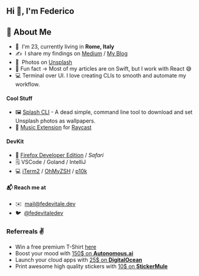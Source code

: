 ## Hi 👋, I'm Federico

## 👾 About Me
- 👋 &nbsp;I'm 23, currently living in **Rome, Italy**
- ✍️ &nbsp;I share my findings on [Medium](https://medium.com/@fede.vitale) / [My Blog](https://blog.fedevitale.dev)
- 📸 &nbsp;Photos on [Unsplash](https://unsplash.com/@fedevitale)
- 🤡 Fun fact -> Most of my articles are on Swift, but I work with React 😅
- 💻 Terminal over UI. I love creating CLIs to smooth and automate my workflow.

#### Cool Stuff
- 🖼 [Splash CLI][splash-cli] - A dead simple, command line tool to download and set Unsplash photos as wallpapers.
- 🎵 [Music Extension][music-ext] for [Raycast][raycast]

#### DevKit
- 🦊 [Firefox Developer Edition][firefox-dev] / *Safari*
- 🗒️ VSCode / Goland / IntelliJ
- 💻 [iTerm2][iterm] / [OhMyZSH][oh-my-zsh] / [p10k][powerlevel10k]

#### 📬 Reach me at
- ✉️ &nbsp;[mail@fedevitale.dev](mailto:mail@fedevitale.dev) <br/>
- 🐦 &nbsp;[@fedevitaledev](https://twitter.com/fedevitaledev/) <br/>

### Referreals ✌️
- Win a free premium T-Shirt [here](https://api.daily.dev/get?r=fedevitaledev)
- Boost your mood with [150$ on **Autonomous.ai**](https://bit.ly/3iFXdcn) <br />
- Launch your cloud apps with [25$ on **DigitalOcean**](https://m.do.co/c/f88cef1a6e56) <br/>
- Print awesome high quality stickers with [10$ on **StickerMule**](https://www.stickermule.com/it/unlock?ref_id=6392580701&utm_medium=link&utm_source=invite)

[oh-my-zsh]: https://github.com/ohmyzsh/ohmyzsh
[powerlevel10k]: https://github.com/romkatv/powerlevel10k
[iterm]: https://iterm2.com
[firefox-dev]: https://www.mozilla.org/en-US/firefox/developer/
[splash-cli]: https://splash-cli.app
[music-ext]: https://www.raycast.com/fedevitaledev/music#install
[raycast]: https://www.raycast.com/
